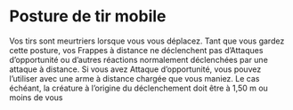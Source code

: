 # Posture de tir mobile

<p>Vos tirs sont meurtriers lorsque vous vous déplacez. Tant que vous gardez cette posture, vos Frappes à distance ne déclenchent pas d’Attaques d’opportunité ou d’autres réactions normalement déclenchées par une attaque à distance. Si vous avez Attaque d’opportunité, vous pouvez l’utiliser avec une arme à distance chargée que vous maniez. Le cas échéant, la créature à l’origine du déclenchement doit être à 1,50 m ou moins de vous</p>